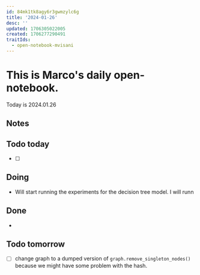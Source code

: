 ```yaml
---
id: 84mk1tk8agy6r3gwmzylc6g
title: '2024-01-26'
desc: ''
updated: 1706305022005
created: 1706277290491
traitIds:
  - open-notebook-mvisani
---
```

# This is Marco's daily open-notebook.

Today is 2024.01.26


## Notes

## Todo today
- [ ] 

## Doing
* Will start running the experiments for the decision tree model. I will runn

## Done
*  


## Todo tomorrow
- [ ] change graph to a dumped version of `graph.remove_singleton_nodes()` because we might have some problem with the hash. 